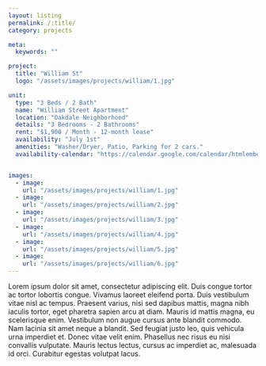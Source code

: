 ```yaml
---
layout: listing
permalink: /:title/
category: projects

meta:
  keywords: ""

project:
  title: "William St"
  logo: "/assets/images/projects/william/1.jpg"

unit:
  type: "3 Beds / 2 Bath"
  name: "William Street Apartment"
  location: "Oakdale Neighborhood"
  details: "3 Bedrooms - 2 Bathrooms"
  rent: "$1,900 / Month - 12-month lease"
  availability: "July 1st"
  amenities: "Washer/Dryer, Patio, Parking for 2 cars."
  availability-calendar: "https://calendar.google.com/calendar/htmlembed?src=nhl_1_%2542oston%2B%2542ruins%23sports%40group.v.calendar.google.com&ctz=America%2FNew_York"


images:
  - image:
    url: "/assets/images/projects/william/1.jpg"
  - image:
    url: "/assets/images/projects/william/2.jpg"
  - image:
    url: "/assets/images/projects/william/3.jpg"
  - image:
    url: "/assets/images/projects/william/4.jpg"
  - image:
    url: "/assets/images/projects/william/5.jpg"
  - image:
    url: "/assets/images/projects/william/6.jpg"
---
```

Lorem ipsum dolor sit amet, consectetur adipiscing elit. Duis congue tortor ac tortor lobortis congue. Vivamus laoreet eleifend porta. Duis vestibulum vitae nisl ac tempus. Praesent varius, nisi sed dapibus mattis, magna nibh iaculis tortor, eget pharetra sapien arcu at diam. Mauris id mattis magna, eu scelerisque enim. Vestibulum non augue cursus ante blandit commodo. Nam lacinia sit amet neque a blandit. Sed feugiat justo leo, quis vehicula urna imperdiet et. Donec vitae velit enim. Phasellus nec risus eu nisi convallis vulputate. Mauris lectus lectus, cursus ac imperdiet ac, malesuada id orci. Curabitur egestas volutpat lacus.